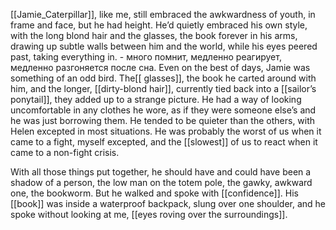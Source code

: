 [[Jamie_Caterpillar]], like me, still embraced the awkwardness of youth, in frame and face, but he had height.  He’d quietly embraced his own style, with the long blond hair and the glasses, the book forever in his arms, drawing up subtle walls between him and the world, while his eyes peered past, taking everything in. - много помнит, медленно реагирует, 
	медленно разгоняется после сна.
	Even on the best of days, Jamie was something of an odd bird.
 The[[ glasses]], the book he carted around with him, and the longer, [[dirty-blond hair]], currently tied back into a [[sailor’s ponytail]], they added up to a strange picture.
 He had a way of looking uncomfortable in any clothes he wore, as if they were someone else’s and he was just borrowing them.
 He tended to be quieter than the others, with Helen excepted in most situations.
 He was probably the worst of us when it came to a fight, myself excepted, and the [[slowest]] of us to react when it came to a non-fight crisis.

With all those things put together, he should have and could have been a shadow of a person, the low man on the totem pole, the gawky, awkward one, the bookworm.
 But he walked and spoke with [[confidence]].
 His [[book]] was inside a waterproof backpack, slung over one shoulder, and he spoke without looking at me, [[eyes roving over the surroundings]].